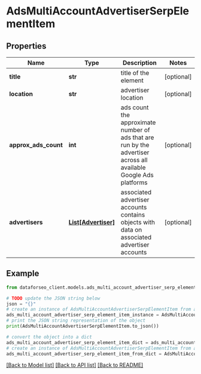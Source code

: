 # AdsMultiAccountAdvertiserSerpElementItem


## Properties

Name | Type | Description | Notes
------------ | ------------- | ------------- | -------------
**title** | **str** | title of the element | [optional] 
**location** | **str** | advertiser location | [optional] 
**approx_ads_count** | **int** | ads count the approximate number of ads that are run by the advertiser across all available Google Ads platforms | [optional] 
**advertisers** | [**List[Advertiser]**](Advertiser.md) | associated advertiser accounts contains objects with data on associated advertiser accounts | [optional] 

## Example

```python
from dataforseo_client.models.ads_multi_account_advertiser_serp_element_item import AdsMultiAccountAdvertiserSerpElementItem

# TODO update the JSON string below
json = "{}"
# create an instance of AdsMultiAccountAdvertiserSerpElementItem from a JSON string
ads_multi_account_advertiser_serp_element_item_instance = AdsMultiAccountAdvertiserSerpElementItem.from_json(json)
# print the JSON string representation of the object
print(AdsMultiAccountAdvertiserSerpElementItem.to_json())

# convert the object into a dict
ads_multi_account_advertiser_serp_element_item_dict = ads_multi_account_advertiser_serp_element_item_instance.to_dict()
# create an instance of AdsMultiAccountAdvertiserSerpElementItem from a dict
ads_multi_account_advertiser_serp_element_item_from_dict = AdsMultiAccountAdvertiserSerpElementItem.from_dict(ads_multi_account_advertiser_serp_element_item_dict)
```
[[Back to Model list]](../README.md#documentation-for-models) [[Back to API list]](../README.md#documentation-for-api-endpoints) [[Back to README]](../README.md)


